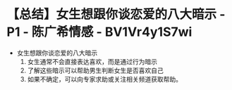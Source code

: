 # 【总结】女生想跟你谈恋爱的八大暗示 - P1 - 陈广希情感 - BV1Vr4y1S7wi

-   女生想跟你谈恋爱的八大暗示
    1.  女生通常不会直接表达喜欢，而是通过行为暗示
    2.  了解这些暗示可以帮助男生判断女生是否喜欢自己
    3.  如果不确定，可以向专家求助或关注相关频道获取帮助。
